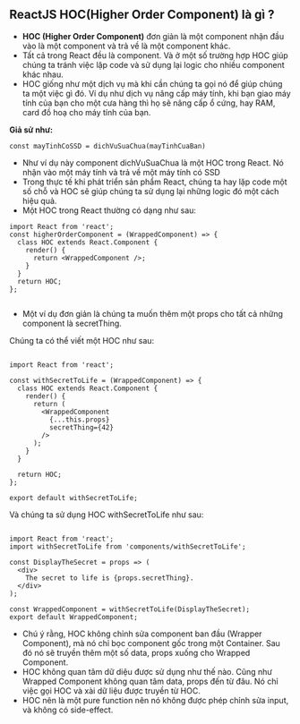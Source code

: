 ## ReactJS HOC(Higher Order Component) là gì ?

* **HOC (Higher Order Component)**  đơn giản là một component nhận đầu vào là một component và trả về là một component khác.
* Tất cả trong React đều là component. Và ở một số trường hợp HOC giúp chúng ta tránh việc lặp code và sử dụng lại logic cho nhiều component khác nhau.
* HOC giống như một dịch vụ mà khi cần chúng ta gọi nó để giúp chúng ta một việc gì đó. Ví dụ như dịch vụ nâng cấp máy tính, khi bạn giao máy tính của bạn cho một cưa hàng thì họ sẽ nâng cấp ổ cứng, hay RAM, card đồ hoạ cho máy tính của bạn.

**Giả sử như:**
```
const mayTinhCoSSD = dichVuSuaChua(mayTinhCuaBan)
```

* Như ví dụ này component dichVuSuaChua là một HOC trong React. Nó nhận vào một máy tính và trả về một máy tính có SSD
* Trong thực tế khi phát triển sản phẩm React, chúng ta hay lặp code một số chỗ và HOC sẽ giúp chúng ta sử dụng lại những logic đó một cách hiệu quả.
* Một HOC trong React thường có dạng như sau:

```
import React from 'react';
const higherOrderComponent = (WrappedComponent) => {
  class HOC extends React.Component {
    render() {
      return <WrappedComponent />;
    }
  }
  return HOC;
};
 
```


* Một ví dụ đơn giản là chúng ta muốn thêm một props cho tất cả những component là secretThing.

Chúng ta có thể viết một HOC như sau:
```

import React from 'react';
 
const withSecretToLife = (WrappedComponent) => {
  class HOC extends React.Component {
    render() {
      return (
        <WrappedComponent
          {...this.props}
          secretThing={42}
        />
      );
    }
  }
    
  return HOC;
};
 
export default withSecretToLife;
```

Và chúng ta sử dụng HOC withSecretToLife như sau:
```

import React from 'react';
import withSecretToLife from 'components/withSecretToLife';
 
const DisplayTheSecret = props => (
  <div>
    The secret to life is {props.secretThing}.
  </div>
);
 
const WrappedComponent = withSecretToLife(DisplayTheSecret);
export default WrappedComponent;
```
* Chú ý rằng, HOC không chỉnh sửa component ban đầu (Wrapper Component), mà nó chỉ bọc component gốc trong một Container. Sau đó nó sẽ truyền thêm một số data, props xuống cho Wrapped Component.
* HOC không quan tâm dữ diệu được sử dụng như thế nào. Cũng như Wrapped Component không quan tâm data, props đến từ đâu. Nó chỉ việc gọi HOC và xài dữ liệu được truyền từ HOC.
* HOC nên là một pure function nên nó không được phép chỉnh sửa input, và không có side-effect.